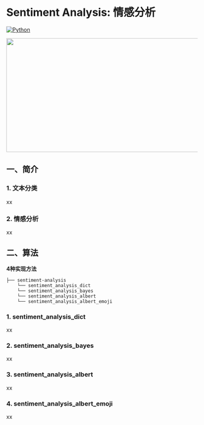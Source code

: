 # Sentiment Analysis: 情感分析

[![Python](https://img.shields.io/badge/python-3.7.6-blue?logo=python&logoColor=FED643)](https://www.python.org/downloads/release/python-376/)
   

<img src="https://github.com/hellonlp/sentiment-analysis/blob/master/imgs/HELLONLP.png" width="800" height="300">


## 一、简介
### 1. 文本分类
xx  
### 2. 情感分析
xx  



## 二、算法

**4种实现方法**
```
├── sentiment-analysis
    └── sentiment_analysis_dict
    └── sentiment_analysis_bayes
    └── sentiment_analysis_albert
    └── sentiment_analysis_albert_emoji
```

### 1. sentiment_analysis_dict
xx  

### 2. sentiment_analysis_bayes
xx  

### 3. sentiment_analysis_albert
xx  

### 4. sentiment_analysis_albert_emoji
xx  
